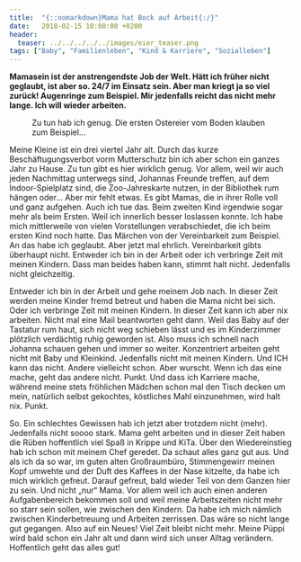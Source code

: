 ```yaml
---
title:  "{::nomarkdown}Mama hat Bock auf Arbeit{:/}"
date:   2018-02-15 10:00:00 +0200
header:
  teaser: ../../../../../images/eier_teaser.png
tags: ["Baby", "Familienleben", "Kind & Karriere", "Sozialleben"]
---
```


**Mamasein ist der anstrengendste Job der Welt. Hätt ich früher nicht geglaubt, ist aber so. 24/7 im Einsatz sein. Aber man kriegt ja so viel zurück! Augenringe zum Beispiel. Mir jedenfalls reicht das nicht mehr lange. Ich will wieder arbeiten.**

<figure>
  <img src="../../../../../images/eier.png" alt="">
  <figcaption>Zu tun hab ich genug. Die ersten Ostereier vom Boden klauben zum Beispiel...</figcaption>
</figure>

Meine Kleine ist ein drei viertel Jahr alt. Durch das kurze Beschäftugungsverbot vorm Mutterschutz bin ich aber schon ein ganzes Jahr zu Hause. Zu tun gibt es hier wirklich genug. Vor allem, weil wir auch jeden Nachmittag unterwegs sind, Johannas Freunde treffen, auf dem Indoor-Spielplatz sind, die Zoo-Jahreskarte nutzen, in der Bibliothek rum hängen oder… Aber mir fehlt etwas. Es gibt Mamas, die in ihrer Rolle voll und ganz aufgehen. Auch ich tue das. Beim zweiten Kind irgendwie sogar mehr als beim Ersten. Weil ich innerlich besser loslassen konnte. Ich habe mich mittlerweile von vielen Vorstellungen verabschiedet, die ich beim ersten Kind noch hatte. Das Märchen von der Vereinbarkeit zum Beispiel. An das habe ich geglaubt. Aber jetzt mal ehrlich. Vereinbarkeit gibts überhaupt nicht. Entweder ich bin in der Arbeit oder ich verbringe Zeit mit meinen Kindern. Dass man beides haben kann, stimmt halt nicht. Jedenfalls nicht gleichzeitig.

Entweder ich bin in der Arbeit und gehe meinem Job nach. In dieser Zeit werden meine Kinder fremd betreut und haben die Mama nicht bei sich. Oder ich verbringe Zeit mit meinen Kindern. In dieser Zeit kann ich aber nix arbeiten. Nicht mal eine Mail beantworten geht dann. Weil das Baby auf der Tastatur rum haut, sich nicht weg schieben lässt und es im Kinderzimmer plötzlich verdächtig ruhig geworden ist. Also muss ich schnell nach Johanna schauen gehen und immer so weiter. Konzentriert arbeiten geht nicht mit Baby und Kleinkind. Jedenfalls nicht mit meinen Kindern. Und ICH kann das nicht. Andere vielleicht schon. Aber wurscht. Wenn ich das eine mache, geht das andere nicht. Punkt. Und dass ich Karriere mache, während meine stets fröhlichen Mädchen schon mal den Tisch decken um mein, natürlich selbst gekochtes, köstliches Mahl einzunehmen, wird halt nix. Punkt.

So. Ein schlechtes Gewissen hab ich jetzt aber trotzdem nicht (mehr). Jedenfalls nicht soooo stark. Mama geht arbeiten und in dieser Zeit haben die Rüben hoffentlich viel Spaß in Krippe und KiTa. Über den Wiedereinstieg hab ich schon mit meinem Chef geredet. Da schaut alles ganz gut aus. Und als ich da so war, im guten alten Großraumbüro, Stimmengewirr meinen Kopf umwehte und der Duft des Kaffees in der Nase kitzelte, da habe ich mich wirklich gefreut. Darauf gefreut, bald wieder Teil von dem Ganzen hier zu sein. Und nicht „nur“ Mama. Vor allem weil ich auch einen anderen Aufgabenbereich bekommen soll und weil meine Arbeitszeiten nicht mehr so starr sein sollen, wie zwischen den Kindern. Da habe ich mich nämlich zwischen Kinderbetreuung und Arbeiten zerrissen. Das wäre so nicht lange gut gegangen. Also auf ein Neues! Viel Zeit bleibt nicht mehr. Meine Püppi wird bald schon ein Jahr alt und dann wird sich unser Alltag verändern. Hoffentlich geht das alles gut!




























